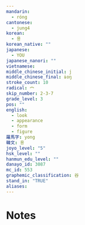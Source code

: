 ```yaml
---
mandarin:
  - róng
cantonese:
  - jung4
korean:
  - 용
korean_native: ""
japanese:
  - YOU
japanese_nanori: ""
vietnamese:
middle_chinese_initial: j
middle_chinese_final: ɨoŋ
stroke_count: 10
radical: 宀
skip_number: 2-3-7
grade_level: 3
pos: ""
english:
  - look
  - appearance
  - form
  - figure
羅馬字: yong
韓文: 용
joyo_level: "5"
hsk_level: ""
hanmun_edu_level: ""
danayo_id: 3087
mc_id: 553
graphemic_classification: 谷
stand_in: "TRUE"
aliases:
---
```


# Notes
